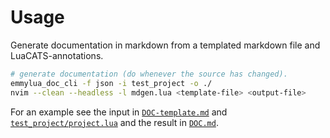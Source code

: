 # Usage

Generate documentation in markdown from a templated markdown file and
LuaCATS-annotations.

```bash
# generate documentation (do whenever the source has changed).
emmylua_doc_cli -f json -i test_project -o ./ 
nvim --clean --headless -l mdgen.lua <template-file> <output-file>
```

For an example see the input in [`DOC-template.md`](https://github.com/L3MON4D3/luals-mdgen/blob/main/DOC-template.md?plain=1) and [`test_project/project.lua`](https://github.com/L3MON4D3/luals-mdgen/blob/main/test_project/project.lua) and the result in [`DOC.md`](https://github.com/L3MON4D3/luals-mdgen/blob/main/DOC.md).
